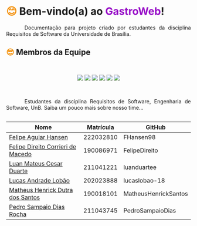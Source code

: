 # <h1><b> <span style="color: #F3910A;">😊</span> Bem-vindo(a) ao **<span style="color: #970BC7;"> GastroWeb</span>**! </h1></b>

<p style="text-indent: 50px;text-align: justify;">
Documentação para projeto criado por estudantes da disciplina Requisitos de Software da Universidade de Brasília.
</p>

## <h2><span style="color: #F3910A;">😎</span> Membros da Equipe </h2>

<br/>
<p align="center">
<a href="https://github.com/FHansen98"><img src="https://user-images.githubusercontent.com/89037018/270194491-b9c44f70-1fc8-4905-8a0f-ab458fd263de.png"/></a> <a href="https://github.com/FelipeDireito"><img src="https://user-images.githubusercontent.com/89037018/270194493-c5de0ca5-85a3-4260-8e36-1bd44360c70b.png"/></a> <a href="https://github.com/luanduartee"><img src="https://user-images.githubusercontent.com/89037018/270194495-3fe3806c-a09a-4024-966a-8343607c0e97.png"/></a> <a href="https://github.com/lucaslobao-18"><img src="https://user-images.githubusercontent.com/89037018/270194496-d8383cef-ff50-4c8a-8cd3-32ecf6204492.png"/></a> <a href="https://github.com/MatheusHenrickSantos"><img src="https://user-images.githubusercontent.com/89037018/270194498-a90dd613-b2f5-461a-a8e9-7980e27dd75d.png"/></a> <a href="https://github.com/PedroSampaioDias"><img src="https://user-images.githubusercontent.com/89037018/270194499-fd6aeb9e-3a44-4543-a2b6-2b0af5dddc9a.png"/></a>
</p>
<br/>

<p style="text-indent: 50px;text-align: justify;">Estudantes da disciplina Requisitos de Software, Engenharia de Software, UnB. Saiba um pouco mais sobre nosso time...</p>

<div style="-webkit-display: flex;
       display: flex;
       -webkit-align-items: center;
       align-items: center;
       -webkit-justify-content: center;
       justify-content: center;">

<table>
<thead>
<tr>
<th>Nome</th>
<th>Matrícula</th>
<th>GitHub</th>
</tr>
</thead>
<tbody>
<tr>
<td><a href="https://github.com/FHansen98">Felipe Aguiar Hansen</a></td>
<td>222032810</td>
<td>FHansen98</td>
</tr>
<tr>
<td><a href="https://github.com/FelipeDireito">Felipe Direito Corrieri de Macedo</a></td>
<td>190086971</td>
<td>FelipeDireito</td>
</tr>
<tr>
<td><a href="https://github.com/luanduartee">Luan Mateus Cesar Duarte</a></td>
<td>211041221</td>
<td>luanduartee</td>
</tr>
<tr>
<td><a href="https://github.com/lucaslobao-18">Lucas Andrade Lobão</a></td>
<td>202023888</td>
<td>lucaslobao-18</td>
</tr>
<tr>
<td><a href="https://github.com/MatheusHenrickSantos">Matheus Henrick Dutra dos Santos</a></td>
<td>190018101</td>
<td>MatheusHenrickSantos</td>
</tr>
<tr>
<td><a href="https://github.com/PedroSampaioDias">Pedro Sampaio Dias Rocha</a></td>
<td>211043745</td>
<td>PedroSampaioDias</td>
</tr>
</tbody>
</table>
</div>

